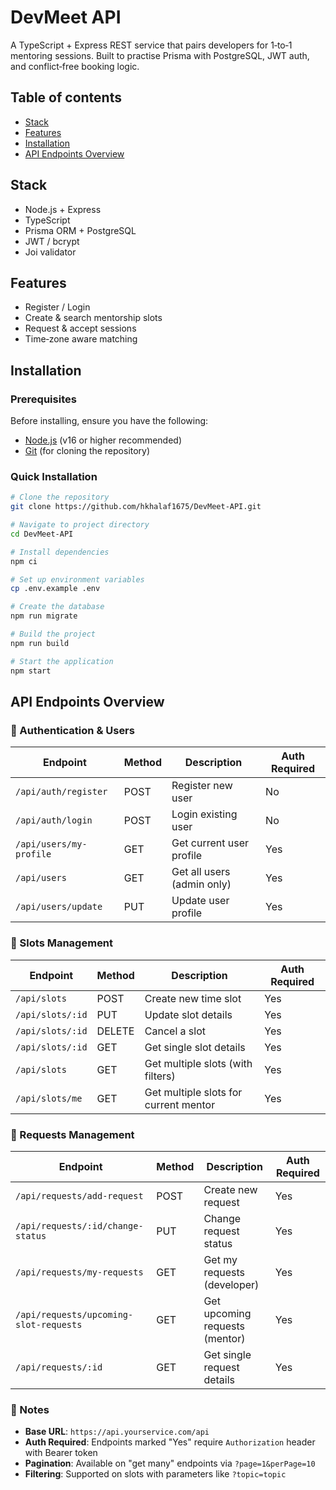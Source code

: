 # DevMeet API

A TypeScript + Express REST service that pairs developers for 1‑to‑1
mentoring sessions. Built to practise Prisma with PostgreSQL, JWT auth,
and conflict‑free booking logic.

## Table of contents
- [Stack](#stack)
- [Features](#features)
- [Installation](#installation)
- [API Endpoints Overview](#api-endpoints)

## Stack
- Node.js + Express
- TypeScript
- Prisma ORM + PostgreSQL
- JWT / bcrypt
- Joi validator
## Features
- Register / Login
- Create & search mentorship slots
- Request & accept sessions
- Time‑zone aware matching

## Installation
### Prerequisites
Before installing, ensure you have the following:
- [Node.js](https://nodejs.org/) (v16 or higher recommended)
- [Git](https://git-scm.com/) (for cloning the repository)

### Quick Installation
```bash
# Clone the repository
git clone https://github.com/hkhalaf1675/DevMeet-API.git

# Navigate to project directory
cd DevMeet-API

# Install dependencies
npm ci

# Set up environment variables
cp .env.example .env

# Create the database
npm run migrate

# Build the project
npm run build

# Start the application
npm start
```

## API Endpoints Overview <a name="api-endpoints"></a>

### 🔐 Authentication & Users

| Endpoint              | Method | Description                          | Auth Required |
|-----------------------|--------|--------------------------------------|---------------|
| `/api/auth/register` | POST   | Register new user                    | No            |
| `/api/auth/login`    | POST   | Login existing user                  | No            |
| `/api/users/my-profile`       | GET    | Get current user profile             | Yes           |
| `/api/users`          | GET    | Get all users (admin only)           | Yes  |
| `/api/users/update`      | PUT  | Update user profile                  | Yes           |

### 📅 Slots Management

| Endpoint            | Method | Description                          | Auth Required |
|---------------------|--------|--------------------------------------|---------------|
| `/api/slots`        | POST   | Create new time slot                 | Yes           |
| `/api/slots/:id`    | PUT    | Update slot details                  | Yes           |
| `/api/slots/:id`    | DELETE | Cancel a slot                        | Yes           |
| `/api/slots/:id`    | GET    | Get single slot details              | Yes           |
| `/api/slots`        | GET    | Get multiple slots (with filters)    | Yes           |
|`/api/slots/me`      | GET    | Get multiple slots for current mentor| Yes           |

### 🔄 Requests Management

| Endpoint                              | Method | Description                          | Auth Required |
|---------------------------------------|--------|--------------------------------------|---------------|
| `/api/requests/add-request`           | POST   | Create new request                   | Yes           |
| `/api/requests/:id/change-status`     | PUT    | Change request status                | Yes           |
| `/api/requests/my-requests`           | GET    | Get my requests (developer)          | Yes           |
| `/api/requests/upcoming-slot-requests`| GET    | Get upcoming requests (mentor)       | Yes           |
| `/api/requests/:id`                   | GET    | Get single request details           | Yes           |

### 📌 Notes
- **Base URL**: `https://api.yourservice.com/api`
- **Auth Required**: Endpoints marked "Yes" require `Authorization` header with Bearer token
- **Pagination**: Available on "get many" endpoints via `?page=1&perPage=10`
- **Filtering**: Supported on slots with parameters like `?topic=topic`